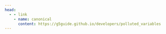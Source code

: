 ```yaml
---
head:
  - - link
    - name: canonical
      content: https://g5guide.github.io/developers/polluted_variables.html
---
```

